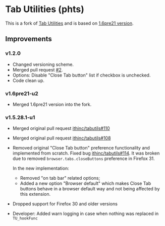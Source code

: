 # Tab Utilities (phts)

This is a fork of [Tab Utilities](https://github.com/ithinc/tabutils) and is based on [1.6pre21 version](https://github.com/ithinc/tabutils/commit/d7a4e0b2fbf44bae5e6a3736b9b1391aa87e9c15).

## Improvements

### v1.2.0

* Changed versioning scheme.
* Merged pull request [#2](https://github.com/phts/tabutils/pull/2).
* Options: Disable "Close Tab button" list if checkbox is unchecked.
* Code clean up.

### v1.6pre21-u2

* Merged 1.6pre21 version into the fork.

### v1.5.28.1-u1

* Merged original pull request [ithinc/tabutils#110](https://github.com/ithinc/tabutils/pull/110)
* Merged original pull request [ithinc/tabutils#108](https://github.com/ithinc/tabutils/pull/108)
* Removed original "Close Tab button" preference functionality and implemented from scratch.
Fixed bug [ithinc/tabutils#114](https://github.com/ithinc/tabutils/issues/114).
It was broken due to removed `browser.tabs.closeButtons` preference in Firefox 31.

  In the new implementation:

  * Removed "on tab bar" related options;
  * Added a new option "Browser default" which makes Close Tab
    buttons behave in a browser default way and not being affected by
    this extension.
* Dropped support for Firefox 30 and older versions
* Developer: Added warn logging in case when nothing was replaced in `TU_hookFunc`
